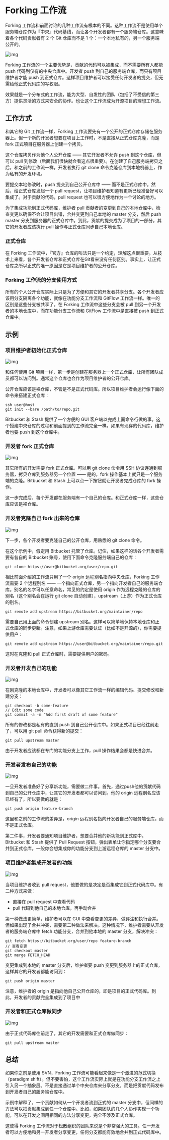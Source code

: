 # Forking 工作流

Forking 工作流和前面讨论的几种工作流有根本的不同。这种工作流不是使用单个服务端仓库作为『中央』代码基线，而让各个开发者都有一个服务端仓库。这意味着各个代码贡献者有 2 个 Git 仓库而不是 1 个：一个本地私有的，另一个服务端公开的。

![img](./assets/git-workflows-forking.png)

Forking 工作流的一个主要优势是，贡献的代码可以被集成，而不需要所有人都能 push 代码到仅有的中央仓库中。开发者 push 到自己的服务端仓库，而只有项目维护者才能 push 到正式仓库。这样项目维护者可以接受任何开发者的提交，但无需给他正式代码库的写权限。

效果就是一个分布式的工作流，能为大型、自发性的团队（包括了不受信的第三方）提供灵活的方式来安全的协作。也让这个工作流成为开源项目的理想工作流。

## 工作方式

和其它的 Git 工作流一样，Forking 工作流要先有一个公开的正式仓库存储在服务器上。但一个新的开发者想要在项目上工作时，不是直接从正式仓库克隆，而是 fork 正式项目在服务器上创建一个拷贝。

这个仓库拷贝作为他个人公开仓库 —— 其它开发者不允许 push 到这个仓库，但可以 pull 到修改（后面我们很快就会看这点很重要）。在创建了自己服务端拷贝之后，和之前的工作流一样，开发者执行 git clone 命令克隆仓库到本地机器上，作为私有的开发环境。

要提交本地修改时，push 提交到自己公开仓库中 —— 而不是正式仓库中。然后，给正式仓库发起一个 pull request，让项目维护者知道有更新已经准备好可以集成了。对于贡献的代码，pull request 也可以很方便地作为一个讨论的地方。

为了集成功能到正式代码库，维护者 pull 贡献者的变更到自己的本地仓库中，检查变更以确保不会让项目出错，合并变更到自己本地的 master 分支，然后 push master 分支到服务器的正式仓库中。到此，贡献的提交成为了项目的一部分，其它的开发者应该执行 pull 操作与正式仓库同步自己本地仓库。

### 正式仓库

在 Forking 工作流中，『官方』仓库的叫法只是一个约定，理解这点很重要。从技术上来看，各个开发者仓库和正式仓库在Git看来没有任何区别。事实上，让正式仓库之所以正式的唯一原因是它是项目维护者的公开仓库。

### Forking 工作流的分支使用方式

所有的个人公开仓库实际上只是为了方便和其它的开发者共享分支。各个开发者应该用分支隔离各个功能，就像在功能分支工作流和 GitFlow 工作流一样。唯一的区别是这些分支被共享了。在 Forking 工作流中这些分支会被 pull 到另一个开发者的本地仓库中，而在功能分支工作流和 GitFlow 工作流中是直接被 push 到正式仓库中。

## 示例

### 项目维护者初始化正式仓库

![img](./assets/git-workflows-forking-1.png)

和任何使用 Git 项目一样，第一步是创建在服务器上一个正式仓库，让所有团队成员都可以访问到。通常这个仓库也会作为项目维护者的公开仓库。

公开仓库应该是裸仓库，不管是不是正式代码库。所以项目维护者会运行像下面的命令来搭建正式仓库：

```
ssh user@host
git init --bare /path/to/repo.git
```

Bitbucket 和 Stash 提供了一个方便的 GUI 客户端以完成上面命令行做的事。这个搭建中央仓库的过程和前面提到的工作流完全一样。如果有现存的代码库，维护者也要 push 到这个仓库中。

### 开发者 fork 正式仓库

![img](./assets/git-workflows-forking-2.png)

其它所有的开发需要 fork 正式仓库。可以用 git clone 命令用 SSH 协议连通到服务器，拷贝仓库到服务器另一个位置 —— 是的，fork 操作基本上就只是一个服务端的克隆。Bitbucket 和 Stash 上可以点一下按钮就让开发者完成仓库的 fork 操作。

这一步完成后，每个开发都在服务端有一个自己的仓库。和正式仓库一样，这些仓库应该是裸仓库。

### 开发者克隆自己 fork 出来的仓库

![img](./assets/git-workflows-forking-3.png)

下一步，各个开发者要克隆自己的公开仓库，用熟悉的 git clone 命令。

在这个示例中，假定用 Bitbucket 托管了仓库。记住，如果这样的话各个开发者需要有各自的 Bitbucket 账号，使用下面命令克隆服务端自己的仓库：

```
git clone https://user@bitbucket.org/user/repo.git
```

相比前面介绍的工作流只用了一个 origin 远程别名指向中央仓库，Forking 工作流需要 2 个远程别名 —— 一个指向正式仓库，另一个指向开发者自己的服务端仓库。别名的名字可以任意命名，常见的约定是使用 origin 作为远程克隆的仓库的别名（这个别名会在运行 git clone 自动创建），upstream（上游）作为正式仓库的别名。

```
git remote add upstream https://bitbucket.org/maintainer/repo
```

需要自己用上面的命令创建 upstream 别名。这样可以简单地保持本地仓库和正式仓库的同步更新。注意，如果上游仓库需要认证（比如不是开源的），你需要提供用户：

```
git remote add upstream https://user@bitbucket.org/maintainer/repo.git
```

这时在克隆和 pull 正式仓库时，需要提供用户的密码。

### 开发者开发自己的功能

![img](./assets/git-workflows-forking-4.png)

在刚克隆的本地仓库中，开发者可以像其它工作流一样的编辑代码、提交修改和新建分支：

```
git checkout -b some-feature
// Edit some code
git commit -a -m "Add first draft of some feature"
```

所有的修改都是私有的直到 push 到自己公开仓库中。如果正式项目已经往前走了，可以用 git pull 命令获得新的提交：

```
git pull upstream master
```

由于开发者应该都在专门的功能分支上工作，pull 操作结果会都是快进合并。

### 开发者发布自己的功能

![img](./assets/git-workflows-forking-5.png)

一旦开发者准备好了分享新功能，需要做二件事。首先，通过push他的贡献代码到自己的公开仓库中，让其它的开发者都可以访问到。他的 origin 远程别名应该已经有了，所以要做的就是：

```
git push origin feature-branch
```

这里和之前的工作流的差异是，origin 远程别名指向开发者自己的服务端仓库，而不是正式仓库。

第二件事，开发者要通知项目维护者，想要合并他的新功能到正式库中。Bitbucket 和 Stash 提供了 Pull Request 按钮，弹出表单让你指定哪个分支要合并到正式仓库。一般你会想集成你的功能分支到上游远程仓库的 master 分支中。

### 项目维护者集成开发者的功能

![img](./assets/git-workflows-forking-6.png)

当项目维护者收到 pull request，他要做的是决定是否集成它到正式代码库中。有二种方式来做：

- 直接在 pull request 中查看代码
- pull 代码到他自己的本地仓库，再手动合并

第一种做法更简单，维护者可以在 GUI 中查看变更的差异，做评注和执行合并。但如果出现了合并冲突，需要第二种做法来解决。这种情况下，维护者需要从开发者的服务端仓库中 fetch 功能分支，合并到他本地的 master 分支，解决冲突：

```
git fetch https://bitbucket.org/user/repo feature-branch
// 查看变更
git checkout master
git merge FETCH_HEAD
```

变更集成到本地的 master 分支后，维护者要 push 变更到服务器上的正式仓库，这样其它的开发者都能访问到：

```
git push origin master
```

注意，维护者的 origin 是指向他自己公开仓库的，即是项目的正式代码库。到此，开发者的贡献完全集成到了项目中

### 开发者和正式仓库做同步

![img](./assets/git-workflows-forking-7.png)

由于正式代码库往前走了，其它的开发需要和正式仓库做同步：

```
git pull upstream master
```

## 总结

如果你之前是使用 SVN，Forking 工作流可能看起来像是一个激进的范式切换（paradigm shift）。但不要害怕，这个工作流实际上就是在功能分支工作流之上引入另一个抽象层。不是直接通过单个中央仓库来分享分支，而是把贡献代码发布到开发者自己的服务端仓库中。

示例中解释了，一个贡献如何从一个开发者流到正式的 master 分支中，但同样的方法可以把贡献集成到任一个仓库中。比如，如果团队的几个人协作实现一个功能，可以在开发之间用相同的方法分享变更，完全不涉及正式仓库。

这使得 Forking 工作流对于松散组织的团队来说是个非常强大的工具。任一开发者可以方便地和另一开发者分享变更，任何分支都能有效地合并到正式代码库中。